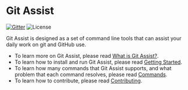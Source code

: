 # Git Assist

[![Gitter](https://badges.gitter.im/morningspace/community.svg)](https://gitter.im/morningspace/community?utm_source=badge&utm_medium=badge&utm_campaign=pr-badge)
![License](https://img.shields.io/badge/license-MIT-000000.svg)

Git Assist is designed as a set of command line tools that can assist your daily work on git and GitHub use.

* To learn more on Git Assist, please read [What is Git Assist?](what-is-git-assist.md).
* To learn how to install and run Git Assist, please read [Getting Started](getting-started.md).
* To learn how many commands that Git Assist supports, and what problem that each command resolves, please read [Commands](commands.md).
* To learn how to contribute, please read [Contributing](contributing.md).
